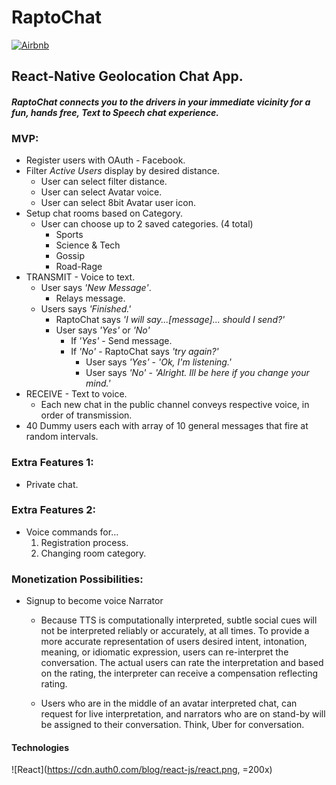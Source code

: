 #  RaptoChat
[![Airbnb](https://img.shields.io/badge/code%20style-standard-brightgreen.svg?style=flat)](http://standardjs.com/)

## React-Native Geolocation Chat App.
#### *RaptoChat connects you to the drivers in your immediate vicinity for a fun, hands free, Text to Speech chat experience.*

### MVP:
+ Register users with OAuth - Facebook.
+ Filter *Active Users* display by desired distance.
  * User can select filter distance.
  * User can select Avatar voice.
  * User can select 8bit Avatar user icon.  
+ Setup chat rooms based on Category.
  * User can choose up to 2 saved categories.  (4 total)
    - Sports
    - Science & Tech
    - Gossip
    - Road-Rage
+ TRANSMIT - Voice to text.
  * User says *'New Message'*.  
    - Relays message.
  * Users says *'Finished.'*
    - RaptoChat says *'I will say...[message]... should I send?'*
    - User says *'Yes'* or *'No'*
      * If *'Yes'* - Send message.
      * If *'No'* - RaptoChat says *'try again?'*
        - User says *'Yes'* - *'Ok, I'm listening.'*
        - User says *'No'* - *'Alright. Ill be here if you change your mind.'*
+ RECEIVE - Text to voice.
  * Each new chat in the public channel conveys respective voice, in order of transmission.
+ 40 Dummy users each with array of 10 general messages that fire at random intervals.

### Extra Features 1:
+ Private chat.

### Extra Features 2:
+ Voice commands for...
  1. Registration process.
  2. Changing room category.

### Monetization Possibilities:
+ Signup to become voice Narrator

  * Because TTS is computationally interpreted, subtle social cues will not be
  interpreted reliably or accurately, at all times.  To provide a more accurate
  representation of users desired intent, intonation, meaning, or idiomatic
  expression, users can re-interpret the conversation.  The actual users can
  rate the interpretation and based on the rating, the interpreter can receive a
  compensation reflecting rating.

  * Users who are in the middle of an avatar interpreted chat, can request for
  live interpretation, and narrators who are on stand-by will be assigned to
  their conversation.  Think, Uber for conversation.

#### Technologies
![React](https://cdn.auth0.com/blog/react-js/react.png, =200x)
